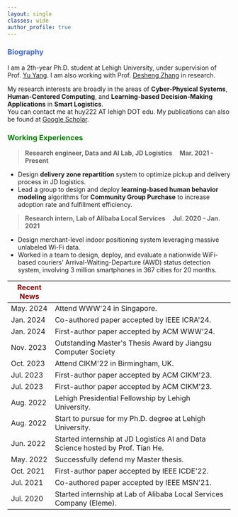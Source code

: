 ```yaml
---
layout: single
classes: wide
author_profile: true
---
```


[//]: # (<span lang="zh-cn">)

[//]: # (            <font size="5" face="Times New Roman"><b>Hua Yan </b>)

[//]: # (            </font><font size="4" face="华文行楷">画</font><b>)

[//]: # (<font size="4" face="Times New Roman">&nbsp;&nbsp;)

[//]: # (            </font><font size="4" face="Times New Roman">&nbsp;&nbsp;&nbsp;&nbsp;)

[//]: # (<br></font></b></span>)

[//]: # (**Biography**)
### <span style="color:royalBlue;font-weight:bold">Biography</span>

I am a 2th-year Ph.D. student at Lehigh University, under supervision of Prof. [Yu Yang](https://scholar.google.com/citations?user=gfDfZqAAAAAJ&hl=zh-CN). I am also working with Prof. [Desheng Zhang](https://www.cs.rutgers.edu/~dz220/) in research. 

My research interests are broadly in the areas of **Cyber-Physical Systems**, **Human-Centered Computing**, and **Learning-based Decision-Making Applications** in **Smart Logistics**.<br>You can contact me at huy222 AT lehigh DOT edu.
My publications can also be found at [Google Scholar](https://scholar.google.com/citations?hl=en&user=K-OCWVMAAAAJ). 

[//]: # (**Working Experiences** )
### <span style="color:green;font-weight:bold">Working Experiences</span>

> **Research engineer, Data and AI Lab, JD Logistics    &nbsp;&nbsp;&nbsp;       Mar. 2021 - Present**
 * Design **delivery zone repartition** system to optimize pickup and delivery process in JD logistics. 
 * Lead a group to design and deploy **learning-based human behavior modeling** algorithms for **Community Group Purchase** to increase adoption rate and fulfillment efficiency. 

> **Research intern,  Lab of Alibaba Local Services    &nbsp;&nbsp;&nbsp;       Jul. 2020 - Jan. 2021**
  * Design merchant-level indoor positioning system leveraging massive unlabeled
  Wi-Fi data.
  * Worked in a team to design, deploy, and evaluate a nationwide WiFi-based couriers' Arrival-Waiting-Departure (AWD) status detection system,
  involving 3 million smartphones in 367 cities for 20 months.



| <span style="color:DarkRed;font-weight:bold">Recent News</span> |                                                                                                                                            |
|-----------------------------------------------------------------|--------------------------------------------------------------------------------------------------------------------------------------------|
| May. 2024                                                       | Attend WWW'24 in Singapore. 
| Jan. 2024                                                       | Co-authored paper accepted by IEEE ICRA'24.          
| Jan. 2024                                                       | First-author paper accepted by ACM WWW'24.
| Nov. 2023                                                       | Outstanding Master's Thesis Award by Jiangsu Computer Society
| Oct. 2023                                                       | Attend CIKM'22 in Birmingham, UK.
| Jul. 2023                                                       | First-author paper accepted by ACM CIKM'23.
| Jul. 2023                                                       | First-author paper accepted by ACM CIKM'23.
| Aug. 2022                                                       | Lehigh Presidential Fellowship by Lehigh University.  
| Aug. 2022                                                       | Start to pursue for my Ph.D. degree at Lehigh University.  
| Jun. 2022                                                       | Started internship at JD Logistics AI and Data Science hosted by Prof. Tian He.
| May. 2022                                                       | Successfully defend my Master thesis.
| Oct. 2021                                                       | First-author paper accepted by IEEE ICDE'22.
| Jul. 2021                                                       | Co-authored paper accepted by IEEE MSN'21.
| Jul. 2020                                                       | Started internship at Lab of Alibaba Local Services Company (Eleme).                                                                       |


 <script type='text/javascript' id='clustrmaps' src='//cdn.clustrmaps.com/map_v2.js?cl=ffffff&w=253&t=m&d=EQYPlw5lDg15RcgG0z_hUteyGtKKwFr6VRGHCriccuo'></script>
